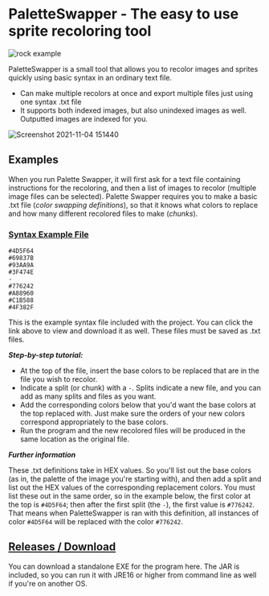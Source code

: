 # PaletteSwapper - The easy to use sprite recoloring tool
![rock example](https://user-images.githubusercontent.com/6147299/43259782-1362a72a-909d-11e8-8054-eb8216f421c3.png)

PaletteSwapper is a small tool that allows you to recolor images and sprites quickly using basic syntax in an ordinary text file. 
- Can make multiple recolors at once and export multiple files just using one syntax .txt file
- It supports both indexed images, but also unindexed images as well. Outputted images are indexed for you.

![Screenshot 2021-11-04 151440](https://user-images.githubusercontent.com/6147299/140413136-810b3385-3b26-4987-a479-d4abc3da63f8.png)

## Examples
When you run Palette Swapper, it will first ask for a text file containing instructions for the recoloring, and then a list of images to recolor (multiple image files can be selected). Palette Swapper requires you to make a basic .txt file (*color swapping definitions*), so that it knows what colors to replace and how many different recolored files to make (*chunks*).

### [Syntax Example File](https://github.com/SkyAphid/PaletteSwapper/blob/master/PaletteSwapper/RockPalette.txt)

```
#4D5F64
#69837B
#93AA9A
#3F474E
-
#776242
#A88960
#C1B588
#4F382F
```
This is the example syntax file included with the project. You can click the link above to view and download it as well. These files must be saved as .txt files.

***Step-by-step tutorial:***
- At the top of the file, insert the base colors to be replaced that are in the file you wish to recolor.
- Indicate a split (or chunk) with a ``-``. Splits indicate a new file, and you can add as many splits and files as you want.
- Add the corresponding colors below that you'd want the base colors at the top replaced with. Just make sure the orders of your new colors correspond appropriately to the base colors.
- Run the program and the new recolored files will be produced in the same location as the original file.

***Further information***

These .txt definitions take in HEX values. So you'll list out the base colors (as in, the palette of the image you're starting with), and then add a split and list out the HEX values of the corresponding replacement colors. You must list these out in the same order, so in the example below, the first color at the top is `#4D5F64`; then after the first split (the `-`), the first value is `#776242`. That means when PaletteSwapper is ran with this definition, all instances of color `#4D5F64` will be replaced with the color `#776242`.

## [Releases / Download](https://github.com/SkyAphid/PaletteSwapper/releases)
You can download a standalone EXE for the program here. The JAR is included, so you can run it with JRE16 or higher from command line as well if you're on another OS.
